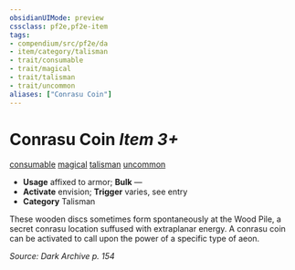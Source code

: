 ```yaml
---
obsidianUIMode: preview
cssclass: pf2e,pf2e-item
tags:
- compendium/src/pf2e/da
- item/category/talisman
- trait/consumable
- trait/magical
- trait/talisman
- trait/uncommon
aliases: ["Conrasu Coin"]
---
```

# Conrasu Coin *Item 3+*  
[consumable](rules/traits/consumable.md "Consumable Item Trait")  [magical](rules/traits/magical.md "Magical Item Trait")  [talisman](rules/traits/talisman.md "Talisman Item Trait")  [uncommon](rules/traits/uncommon.md "Uncommon Rarity Trait")  

- **Usage** affixed to armor; **Bulk** —
- **Activate** envision; **Trigger** varies, see entry
- **Category** Talisman

These wooden discs sometimes form spontaneously at the Wood Pile, a secret conrasu location suffused with extraplanar energy. A conrasu coin can be activated to call upon the power of a specific type of aeon.

*Source: Dark Archive p. 154*
